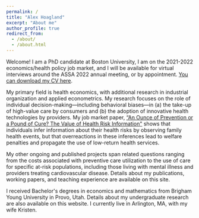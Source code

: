 ```yaml
---
permalink: /
title: "Alex Hoagland"
excerpt: "About me"
author_profile: true
redirect_from: 
  - /about/
  - /about.html
---
```


Welcome! I am a PhD candidate at Boston University, I am on the 2021-2022 economics/health policy job market, and I will be available for virtual interviews around the ASSA 2022 annual meeting, or by appointment. [You can download my CV here](http://alex-hoagland.github.io/files/HoaglandCV_current.pdf).

My primary field is health economics, with additional research in industrial organization and applied econometrics. My research focuses on the role of individual decision-making—including behavioral biases—in (a) the take-up of high-value care by consumers and (b) the adoption of innovative health technologies by providers. My job market paper, [“An Ounce of Prevention or a Pound of Cure? The Value of Health Risk Information"](https://alex-hoagland.github.io/files/Hoagland_BU_JMPHealthInfo.pdf) shows that individuals infer information about their health risks by observing family health events, but that overreactions in these inferences lead to welfare penalties and propagate the use of low-return health services. 

My other ongoing and published projects span related questions ranging from the costs associated with preventive care utilization to the use of care for specific at-risk populations, including those living with mental illness and providers treating cardiovascular disease. Details about my publications, working papers, and teaching experience are available on this site. 

I received Bachelor's degrees in economics and mathematics from Brigham Young University in Provo, Utah. Details about my undergraduate research are also available on this website. I currently live in Arlington, MA, with my wife Kristen. 

